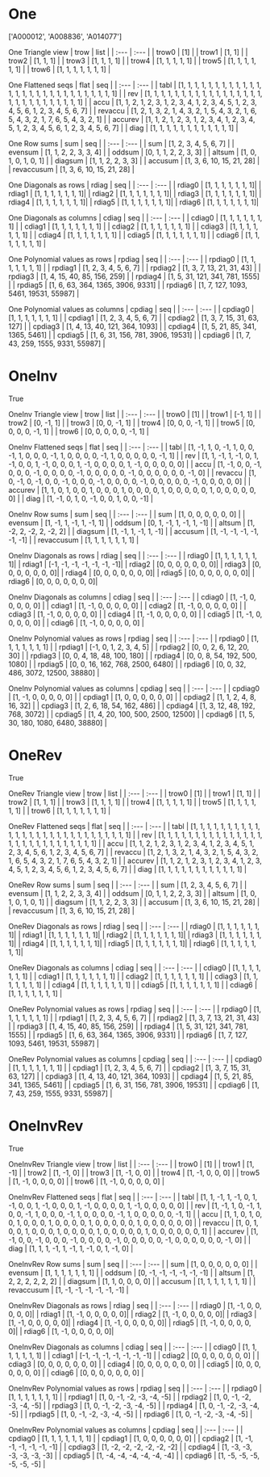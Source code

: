 # One
['A000012', 'A008836', 'A014077']

One Triangle view
| trow  |  list  |
| :---  |  :---  |
| trow0 | [1] |
| trow1 | [1, 1] |
| trow2 | [1, 1, 1] |
| trow3 | [1, 1, 1, 1] |
| trow4 | [1, 1, 1, 1, 1] |
| trow5 | [1, 1, 1, 1, 1, 1] |
| trow6 | [1, 1, 1, 1, 1, 1, 1] |

One Flattened seqs
| flat      |   seq  |
| :---      |  :---  |
| tabl     | [1, 1, 1, 1, 1, 1, 1, 1, 1, 1, 1, 1, 1, 1, 1, 1, 1, 1, 1, 1, 1, 1, 1, 1, 1, 1, 1, 1] |
| rev      | [1, 1, 1, 1, 1, 1, 1, 1, 1, 1, 1, 1, 1, 1, 1, 1, 1, 1, 1, 1, 1, 1, 1, 1, 1, 1, 1, 1] |
| accu     | [1, 1, 2, 1, 2, 3, 1, 2, 3, 4, 1, 2, 3, 4, 5, 1, 2, 3, 4, 5, 6, 1, 2, 3, 4, 5, 6, 7] |
| revaccu  | [1, 2, 1, 3, 2, 1, 4, 3, 2, 1, 5, 4, 3, 2, 1, 6, 5, 4, 3, 2, 1, 7, 6, 5, 4, 3, 2, 1] |
| accurev  | [1, 1, 2, 1, 2, 3, 1, 2, 3, 4, 1, 2, 3, 4, 5, 1, 2, 3, 4, 5, 6, 1, 2, 3, 4, 5, 6, 7] |
| diag     | [1, 1, 1, 1, 1, 1, 1, 1, 1, 1, 1, 1] |

One Row sums
| sum        |   seq  |
| :---       |  :---  |
| sum       | [1, 2, 3, 4, 5, 6, 7] |
| evensum   | [1, 1, 2, 2, 3, 3, 4] |
| oddsum    | [0, 1, 1, 2, 2, 3, 3] |
| altsum    | [1, 0, 1, 0, 1, 0, 1] |
| diagsum   | [1, 1, 2, 2, 3, 3] |
| accusum   | [1, 3, 6, 10, 15, 21, 28] |
| revaccusum | [1, 3, 6, 10, 15, 21, 28] |

One Diagonals as rows
| rdiag  |   seq  |
| :---   |  :---  |
| rdiag0 | [1, 1, 1, 1, 1, 1, 1]|
| rdiag1 | [1, 1, 1, 1, 1, 1, 1]|
| rdiag2 | [1, 1, 1, 1, 1, 1, 1]|
| rdiag3 | [1, 1, 1, 1, 1, 1, 1]|
| rdiag4 | [1, 1, 1, 1, 1, 1, 1]|
| rdiag5 | [1, 1, 1, 1, 1, 1, 1]|
| rdiag6 | [1, 1, 1, 1, 1, 1, 1]|

One Diagonals as columns
| cdiag  |   seq  |
| :---   |  :---  |
| cdiag0 | [1, 1, 1, 1, 1, 1, 1] |
| cdiag1 | [1, 1, 1, 1, 1, 1, 1] |
| cdiag2 | [1, 1, 1, 1, 1, 1, 1] |
| cdiag3 | [1, 1, 1, 1, 1, 1, 1] |
| cdiag4 | [1, 1, 1, 1, 1, 1, 1] |
| cdiag5 | [1, 1, 1, 1, 1, 1, 1] |
| cdiag6 | [1, 1, 1, 1, 1, 1, 1] |

One Polynomial values as rows
| rpdiag  |   seq  |
| :---    |  :---  |
| rpdiag0 | [1, 1, 1, 1, 1, 1, 1] |
| rpdiag1 | [1, 2, 3, 4, 5, 6, 7] |
| rpdiag2 | [1, 3, 7, 13, 21, 31, 43] |
| rpdiag3 | [1, 4, 15, 40, 85, 156, 259] |
| rpdiag4 | [1, 5, 31, 121, 341, 781, 1555] |
| rpdiag5 | [1, 6, 63, 364, 1365, 3906, 9331] |
| rpdiag6 | [1, 7, 127, 1093, 5461, 19531, 55987] |

One Polynomial values as columns
| cpdiag  |   seq  |
| :---    |  :---  |
| cpdiag0 | [1, 1, 1, 1, 1, 1, 1] |
| cpdiag1 | [1, 2, 3, 4, 5, 6, 7] |
| cpdiag2 | [1, 3, 7, 15, 31, 63, 127] |
| cpdiag3 | [1, 4, 13, 40, 121, 364, 1093] |
| cpdiag4 | [1, 5, 21, 85, 341, 1365, 5461] |
| cpdiag5 | [1, 6, 31, 156, 781, 3906, 19531] |
| cpdiag6 | [1, 7, 43, 259, 1555, 9331, 55987] |

# OneInv
True

OneInv Triangle view
| trow  |  list  |
| :---  |  :---  |
| trow0 | [1] |
| trow1 | [-1, 1] |
| trow2 | [0, -1, 1] |
| trow3 | [0, 0, -1, 1] |
| trow4 | [0, 0, 0, -1, 1] |
| trow5 | [0, 0, 0, 0, -1, 1] |
| trow6 | [0, 0, 0, 0, 0, -1, 1] |

OneInv Flattened seqs
| flat      |   seq  |
| :---      |  :---  |
| tabl     | [1, -1, 1, 0, -1, 1, 0, 0, -1, 1, 0, 0, 0, -1, 1, 0, 0, 0, 0, -1, 1, 0, 0, 0, 0, 0, -1, 1] |
| rev      | [1, 1, -1, 1, -1, 0, 1, -1, 0, 0, 1, -1, 0, 0, 0, 1, -1, 0, 0, 0, 0, 1, -1, 0, 0, 0, 0, 0] |
| accu     | [1, -1, 0, 0, -1, 0, 0, 0, -1, 0, 0, 0, 0, -1, 0, 0, 0, 0, 0, -1, 0, 0, 0, 0, 0, 0, -1, 0] |
| revaccu  | [1, 0, -1, 0, -1, 0, 0, -1, 0, 0, 0, -1, 0, 0, 0, 0, -1, 0, 0, 0, 0, 0, -1, 0, 0, 0, 0, 0] |
| accurev  | [1, 1, 0, 1, 0, 0, 1, 0, 0, 0, 1, 0, 0, 0, 0, 1, 0, 0, 0, 0, 0, 1, 0, 0, 0, 0, 0, 0] |
| diag     | [1, -1, 0, 1, 0, -1, 0, 0, 1, 0, 0, -1] |

OneInv Row sums
| sum        |   seq  |
| :---       |  :---  |
| sum       | [1, 0, 0, 0, 0, 0, 0] |
| evensum   | [1, -1, 1, -1, 1, -1, 1] |
| oddsum    | [0, 1, -1, 1, -1, 1, -1] |
| altsum    | [1, -2, 2, -2, 2, -2, 2] |
| diagsum   | [1, -1, 1, -1, 1, -1] |
| accusum   | [1, -1, -1, -1, -1, -1, -1] |
| revaccusum | [1, 1, 1, 1, 1, 1, 1] |

OneInv Diagonals as rows
| rdiag  |   seq  |
| :---   |  :---  |
| rdiag0 | [1, 1, 1, 1, 1, 1, 1]|
| rdiag1 | [-1, -1, -1, -1, -1, -1, -1]|
| rdiag2 | [0, 0, 0, 0, 0, 0, 0]|
| rdiag3 | [0, 0, 0, 0, 0, 0, 0]|
| rdiag4 | [0, 0, 0, 0, 0, 0, 0]|
| rdiag5 | [0, 0, 0, 0, 0, 0, 0]|
| rdiag6 | [0, 0, 0, 0, 0, 0, 0]|

OneInv Diagonals as columns
| cdiag  |   seq  |
| :---   |  :---  |
| cdiag0 | [1, -1, 0, 0, 0, 0, 0] |
| cdiag1 | [1, -1, 0, 0, 0, 0, 0] |
| cdiag2 | [1, -1, 0, 0, 0, 0, 0] |
| cdiag3 | [1, -1, 0, 0, 0, 0, 0] |
| cdiag4 | [1, -1, 0, 0, 0, 0, 0] |
| cdiag5 | [1, -1, 0, 0, 0, 0, 0] |
| cdiag6 | [1, -1, 0, 0, 0, 0, 0] |

OneInv Polynomial values as rows
| rpdiag  |   seq  |
| :---    |  :---  |
| rpdiag0 | [1, 1, 1, 1, 1, 1, 1] |
| rpdiag1 | [-1, 0, 1, 2, 3, 4, 5] |
| rpdiag2 | [0, 0, 2, 6, 12, 20, 30] |
| rpdiag3 | [0, 0, 4, 18, 48, 100, 180] |
| rpdiag4 | [0, 0, 8, 54, 192, 500, 1080] |
| rpdiag5 | [0, 0, 16, 162, 768, 2500, 6480] |
| rpdiag6 | [0, 0, 32, 486, 3072, 12500, 38880] |

OneInv Polynomial values as columns
| cpdiag  |   seq  |
| :---    |  :---  |
| cpdiag0 | [1, -1, 0, 0, 0, 0, 0] |
| cpdiag1 | [1, 0, 0, 0, 0, 0, 0] |
| cpdiag2 | [1, 1, 2, 4, 8, 16, 32] |
| cpdiag3 | [1, 2, 6, 18, 54, 162, 486] |
| cpdiag4 | [1, 3, 12, 48, 192, 768, 3072] |
| cpdiag5 | [1, 4, 20, 100, 500, 2500, 12500] |
| cpdiag6 | [1, 5, 30, 180, 1080, 6480, 38880] |

# OneRev
True

OneRev Triangle view
| trow  |  list  |
| :---  |  :---  |
| trow0 | [1] |
| trow1 | [1, 1] |
| trow2 | [1, 1, 1] |
| trow3 | [1, 1, 1, 1] |
| trow4 | [1, 1, 1, 1, 1] |
| trow5 | [1, 1, 1, 1, 1, 1] |
| trow6 | [1, 1, 1, 1, 1, 1, 1] |

OneRev Flattened seqs
| flat      |   seq  |
| :---      |  :---  |
| tabl     | [1, 1, 1, 1, 1, 1, 1, 1, 1, 1, 1, 1, 1, 1, 1, 1, 1, 1, 1, 1, 1, 1, 1, 1, 1, 1, 1, 1] |
| rev      | [1, 1, 1, 1, 1, 1, 1, 1, 1, 1, 1, 1, 1, 1, 1, 1, 1, 1, 1, 1, 1, 1, 1, 1, 1, 1, 1, 1] |
| accu     | [1, 1, 2, 1, 2, 3, 1, 2, 3, 4, 1, 2, 3, 4, 5, 1, 2, 3, 4, 5, 6, 1, 2, 3, 4, 5, 6, 7] |
| revaccu  | [1, 2, 1, 3, 2, 1, 4, 3, 2, 1, 5, 4, 3, 2, 1, 6, 5, 4, 3, 2, 1, 7, 6, 5, 4, 3, 2, 1] |
| accurev  | [1, 1, 2, 1, 2, 3, 1, 2, 3, 4, 1, 2, 3, 4, 5, 1, 2, 3, 4, 5, 6, 1, 2, 3, 4, 5, 6, 7] |
| diag     | [1, 1, 1, 1, 1, 1, 1, 1, 1, 1, 1, 1] |

OneRev Row sums
| sum        |   seq  |
| :---       |  :---  |
| sum       | [1, 2, 3, 4, 5, 6, 7] |
| evensum   | [1, 1, 2, 2, 3, 3, 4] |
| oddsum    | [0, 1, 1, 2, 2, 3, 3] |
| altsum    | [1, 0, 1, 0, 1, 0, 1] |
| diagsum   | [1, 1, 2, 2, 3, 3] |
| accusum   | [1, 3, 6, 10, 15, 21, 28] |
| revaccusum | [1, 3, 6, 10, 15, 21, 28] |

OneRev Diagonals as rows
| rdiag  |   seq  |
| :---   |  :---  |
| rdiag0 | [1, 1, 1, 1, 1, 1, 1]|
| rdiag1 | [1, 1, 1, 1, 1, 1, 1]|
| rdiag2 | [1, 1, 1, 1, 1, 1, 1]|
| rdiag3 | [1, 1, 1, 1, 1, 1, 1]|
| rdiag4 | [1, 1, 1, 1, 1, 1, 1]|
| rdiag5 | [1, 1, 1, 1, 1, 1, 1]|
| rdiag6 | [1, 1, 1, 1, 1, 1, 1]|

OneRev Diagonals as columns
| cdiag  |   seq  |
| :---   |  :---  |
| cdiag0 | [1, 1, 1, 1, 1, 1, 1] |
| cdiag1 | [1, 1, 1, 1, 1, 1, 1] |
| cdiag2 | [1, 1, 1, 1, 1, 1, 1] |
| cdiag3 | [1, 1, 1, 1, 1, 1, 1] |
| cdiag4 | [1, 1, 1, 1, 1, 1, 1] |
| cdiag5 | [1, 1, 1, 1, 1, 1, 1] |
| cdiag6 | [1, 1, 1, 1, 1, 1, 1] |

OneRev Polynomial values as rows
| rpdiag  |   seq  |
| :---    |  :---  |
| rpdiag0 | [1, 1, 1, 1, 1, 1, 1] |
| rpdiag1 | [1, 2, 3, 4, 5, 6, 7] |
| rpdiag2 | [1, 3, 7, 13, 21, 31, 43] |
| rpdiag3 | [1, 4, 15, 40, 85, 156, 259] |
| rpdiag4 | [1, 5, 31, 121, 341, 781, 1555] |
| rpdiag5 | [1, 6, 63, 364, 1365, 3906, 9331] |
| rpdiag6 | [1, 7, 127, 1093, 5461, 19531, 55987] |

OneRev Polynomial values as columns
| cpdiag  |   seq  |
| :---    |  :---  |
| cpdiag0 | [1, 1, 1, 1, 1, 1, 1] |
| cpdiag1 | [1, 2, 3, 4, 5, 6, 7] |
| cpdiag2 | [1, 3, 7, 15, 31, 63, 127] |
| cpdiag3 | [1, 4, 13, 40, 121, 364, 1093] |
| cpdiag4 | [1, 5, 21, 85, 341, 1365, 5461] |
| cpdiag5 | [1, 6, 31, 156, 781, 3906, 19531] |
| cpdiag6 | [1, 7, 43, 259, 1555, 9331, 55987] |

# OneInvRev
True

OneInvRev Triangle view
| trow  |  list  |
| :---  |  :---  |
| trow0 | [1] |
| trow1 | [1, -1] |
| trow2 | [1, -1, 0] |
| trow3 | [1, -1, 0, 0] |
| trow4 | [1, -1, 0, 0, 0] |
| trow5 | [1, -1, 0, 0, 0, 0] |
| trow6 | [1, -1, 0, 0, 0, 0, 0] |

OneInvRev Flattened seqs
| flat      |   seq  |
| :---      |  :---  |
| tabl     | [1, 1, -1, 1, -1, 0, 1, -1, 0, 0, 1, -1, 0, 0, 0, 1, -1, 0, 0, 0, 0, 1, -1, 0, 0, 0, 0, 0] |
| rev      | [1, -1, 1, 0, -1, 1, 0, 0, -1, 1, 0, 0, 0, -1, 1, 0, 0, 0, 0, -1, 1, 0, 0, 0, 0, 0, -1, 1] |
| accu     | [1, 1, 0, 1, 0, 0, 1, 0, 0, 0, 1, 0, 0, 0, 0, 1, 0, 0, 0, 0, 0, 1, 0, 0, 0, 0, 0, 0] |
| revaccu  | [1, 0, 1, 0, 0, 1, 0, 0, 0, 1, 0, 0, 0, 0, 1, 0, 0, 0, 0, 0, 1, 0, 0, 0, 0, 0, 0, 1] |
| accurev  | [1, -1, 0, 0, -1, 0, 0, 0, -1, 0, 0, 0, 0, -1, 0, 0, 0, 0, 0, -1, 0, 0, 0, 0, 0, 0, -1, 0] |
| diag     | [1, 1, 1, -1, 1, -1, 1, -1, 0, 1, -1, 0] |

OneInvRev Row sums
| sum        |   seq  |
| :---       |  :---  |
| sum       | [1, 0, 0, 0, 0, 0, 0] |
| evensum   | [1, 1, 1, 1, 1, 1, 1] |
| oddsum    | [0, -1, -1, -1, -1, -1, -1] |
| altsum    | [1, 2, 2, 2, 2, 2, 2] |
| diagsum   | [1, 1, 0, 0, 0, 0] |
| accusum   | [1, 1, 1, 1, 1, 1, 1] |
| revaccusum | [1, -1, -1, -1, -1, -1, -1] |

OneInvRev Diagonals as rows
| rdiag  |   seq  |
| :---   |  :---  |
| rdiag0 | [1, -1, 0, 0, 0, 0, 0]|
| rdiag1 | [1, -1, 0, 0, 0, 0, 0]|
| rdiag2 | [1, -1, 0, 0, 0, 0, 0]|
| rdiag3 | [1, -1, 0, 0, 0, 0, 0]|
| rdiag4 | [1, -1, 0, 0, 0, 0, 0]|
| rdiag5 | [1, -1, 0, 0, 0, 0, 0]|
| rdiag6 | [1, -1, 0, 0, 0, 0, 0]|

OneInvRev Diagonals as columns
| cdiag  |   seq  |
| :---   |  :---  |
| cdiag0 | [1, 1, 1, 1, 1, 1, 1] |
| cdiag1 | [-1, -1, -1, -1, -1, -1, -1] |
| cdiag2 | [0, 0, 0, 0, 0, 0, 0] |
| cdiag3 | [0, 0, 0, 0, 0, 0, 0] |
| cdiag4 | [0, 0, 0, 0, 0, 0, 0] |
| cdiag5 | [0, 0, 0, 0, 0, 0, 0] |
| cdiag6 | [0, 0, 0, 0, 0, 0, 0] |

OneInvRev Polynomial values as rows
| rpdiag  |   seq  |
| :---    |  :---  |
| rpdiag0 | [1, 1, 1, 1, 1, 1, 1] |
| rpdiag1 | [1, 0, -1, -2, -3, -4, -5] |
| rpdiag2 | [1, 0, -1, -2, -3, -4, -5] |
| rpdiag3 | [1, 0, -1, -2, -3, -4, -5] |
| rpdiag4 | [1, 0, -1, -2, -3, -4, -5] |
| rpdiag5 | [1, 0, -1, -2, -3, -4, -5] |
| rpdiag6 | [1, 0, -1, -2, -3, -4, -5] |

OneInvRev Polynomial values as columns
| cpdiag  |   seq  |
| :---    |  :---  |
| cpdiag0 | [1, 1, 1, 1, 1, 1, 1] |
| cpdiag1 | [1, 0, 0, 0, 0, 0, 0] |
| cpdiag2 | [1, -1, -1, -1, -1, -1, -1] |
| cpdiag3 | [1, -2, -2, -2, -2, -2, -2] |
| cpdiag4 | [1, -3, -3, -3, -3, -3, -3] |
| cpdiag5 | [1, -4, -4, -4, -4, -4, -4] |
| cpdiag6 | [1, -5, -5, -5, -5, -5, -5] |


